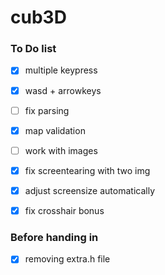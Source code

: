 # cub3D

### To Do list
- [x] multiple keypress
- [x] wasd + arrowkeys
- [ ] fix parsing
- [x] map validation
- [ ] work with images
- [x] fix screentearing with two img
- [x] adjust screensize automatically

- [x] fix crosshair bonus

### Before handing in
- [x] removing extra.h file